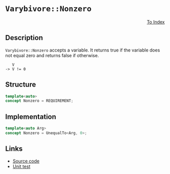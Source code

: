 <!-- Copyright 2024 Feng Mofan
SPDX-License-Identifier: Apache-2.0 -->

# `Varybivore::Nonzero`

<p style='text-align: right;'><a href="../../concepts.md#varybivore-nonzero">To Index</a></p>

## Description

`Varybivore::Nonzero` accepts a variable.
It returns true if the variable does not equal zero and returns false if otherwise.

<pre><code>   V
-> V != 0</code></pre>

## Structure

```C++
template<auto>
concept Nonzero = REQUIREMENT;
```

## Implementation

```C++
template<auto Arg>
concept Nonzero = UnequalTo<Arg, 0>;
```

## Links

- [Source code](../../../../conceptrodon/varybivore/concepts/nonzero.hpp)
- [Unit test](../../../../tests/unit/concepts/varybivore/nonzero.test.hpp)
